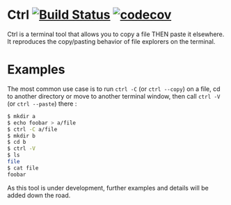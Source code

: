 # Ctrl [![Build Status](https://travis-ci.com/azihassan/ctrl.svg?branch=master)](https://travis-ci.com/azihassan/ctrl) [![codecov](https://codecov.io/gh/azihassan/ctrl/branch/master/graph/badge.svg?token=2IILST4RV8)](https://codecov.io/gh/azihassan/ctrl)

Ctrl is a terminal tool that allows you to copy a file THEN paste it elsewhere. It reproduces the copy/pasting behavior of file explorers on the terminal.

# Examples

The most common use case is to run `ctrl -C` (or `ctrl --copy`) on a file, cd to another directory or move to another terminal window, then call `ctrl -V` (or `ctrl --paste`) there :

```bash
$ mkdir a
$ echo foobar > a/file
$ ctrl -C a/file
$ mkdir b
$ cd b
$ ctrl -V
$ ls
file
$ cat file
foobar
```

As this tool is under development, further examples and details will be added down the road.

